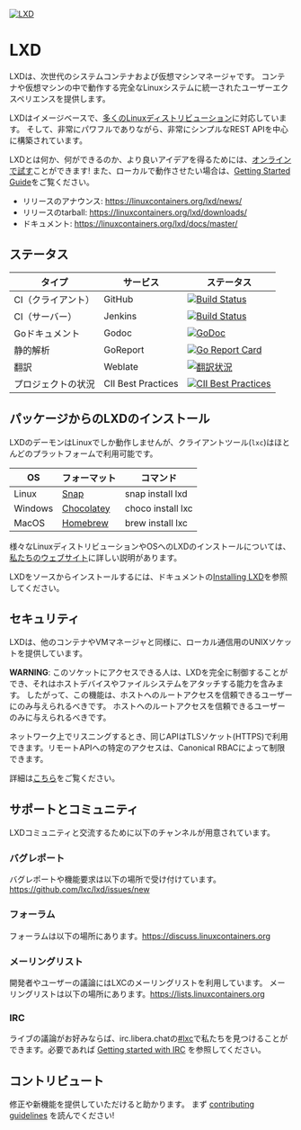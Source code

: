 [![LXD](https://linuxcontainers.org/static/img/containers.png)](https://linuxcontainers.org/lxd)
# LXD
LXDは、次世代のシステムコンテナおよび仮想マシンマネージャです。
コンテナや仮想マシンの中で動作する完全なLinuxシステムに統一されたユーザーエクスペリエンスを提供します。

LXDはイメージベースで、[多くのLinuxディストリビューション](https://images.linuxcontainers.org)に対応しています。
そして、非常にパワフルでありながら、非常にシンプルなREST APIを中心に構築されています。

LXDとは何か、何ができるのか、より良いアイデアを得るためには、[オンラインで試す](https://linuxcontainers.org/lxd/try-it/)ことができます!
また、ローカルで動作させたい場合は、[Getting Started Guide](https://linuxcontainers.org/lxd/getting-started-cli/)をご覧ください。

- リリースのアナウンス: <https://linuxcontainers.org/lxd/news/>
- リリースのtarball: <https://linuxcontainers.org/lxd/downloads/>
- ドキュメント: <https://linuxcontainers.org/lxd/docs/master/>

<!-- Include end LXD intro -->

## ステータス
タイプ             | サービス | ステータス
---                | ---      | ---
CI（クライアント） | GitHub   | [![Build Status](https://github.com/lxc/lxd/workflows/Client%20build%20and%20unit%20tests/badge.svg)](https://github.com/lxc/lxd/actions)
CI（サーバー）     | Jenkins  | [![Build Status](https://jenkins.linuxcontainers.org/job/lxd-github-commit/badge/icon)](https://jenkins.linuxcontainers.org/job/lxd-github-commit/)
Goドキュメント     | Godoc    | [![GoDoc](https://godoc.org/github.com/lxc/lxd/client?status.svg)](https://godoc.org/github.com/lxc/lxd/client)
静的解析           | GoReport | [![Go Report Card](https://goreportcard.com/badge/github.com/lxc/lxd)](https://goreportcard.com/report/github.com/lxc/lxd)
翻訳               | Weblate  | [![翻訳状況](https://hosted.weblate.org/widgets/linux-containers/-/svg-badge.svg)](https://hosted.weblate.org/projects/linux-containers/lxd/)
プロジェクトの状況 | CII Best Practices | [![CII Best Practices](https://bestpractices.coreinfrastructure.org/projects/1086/badge)](https://bestpractices.coreinfrastructure.org/projects/1086)

<!-- Include start installing -->

## パッケージからのLXDのインストール
LXDのデーモンはLinuxでしか動作しませんが、クライアントツール(`lxc`)はほとんどのプラットフォームで利用可能です。

OS      | フォーマット                                      |コマンド
---     | ---                                               | ---
Linux   | [Snap](https://snapcraft.io/lxd)                  | snap install lxd
Windows | [Chocolatey](https://chocolatey.org/packages/lxc) | choco install lxc
MacOS   | [Homebrew](https://formulae.brew.sh/formula/lxc)  | brew install lxc

様々なLinuxディストリビューションやOSへのLXDのインストールについては、[私たちのウェブサイト](https://linuxcontainers.org/lxd/getting-started-cli/)に詳しい説明があります。
<!-- Include end installing -->

LXDをソースからインストールするには、ドキュメントの[Installing LXD](doc/installing.md)を参照してください。

<!-- Include start security -->

## セキュリティ
LXDは、他のコンテナやVMマネージャと同様に、ローカル通信用のUNIXソケットを提供しています。

**WARNING**: このソケットにアクセスできる人は、LXDを完全に制御することができ、それはホストデバイスやファイルシステムをアタッチする能力を含みます。
したがって、この機能は、ホストへのルートアクセスを信頼できるユーザーにのみ与えられるべきです。
ホストへのルートアクセスを信頼できるユーザーのみに与えられるべきです。

ネットワーク上でリスニングするとき、同じAPIはTLSソケット(HTTPS)で利用できます。リモートAPIへの特定のアクセスは、Canonical RBACによって制限できます。

<!-- Include end security -->

詳細は[こちら](doc/security.md)をご覧ください。

<!-- Include start support -->

## サポートとコミュニティ

LXDコミュニティと交流するために以下のチャンネルが用意されています。

### バグレポート
バグレポートや機能要求は以下の場所で受け付けています。<https://github.com/lxc/lxd/issues/new>

### フォーラム
フォーラムは以下の場所にあります。<https://discuss.linuxcontainers.org>

### メーリングリスト
開発者やユーザーの議論にはLXCのメーリングリストを利用しています。
メーリングリストは以下の場所にあります。<https://lists.linuxcontainers.org>

### IRC
ライブの議論がお好みならば、irc.libera.chatの[#lxc](https://kiwiirc.com/client/irc.libera.chat/#lxc)で私たちを見つけることができます。必要であれば [Getting started with IRC](https://discuss.linuxcontainers.org/t/getting-started-with-irc/11920) を参照してください。

## コントリビュート
修正や新機能を提供していただけると助かります。<!-- Include end support --> まず [contributing guidelines](CONTRIBUTING.md) を読んでください!
